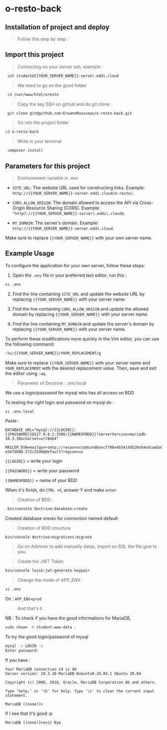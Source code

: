# o-resto-back

## Installation of project and deploy

> Follow this step by step :

## Import this project

> Connecting on your server ssh, exemple :

```bash
 ssh student@{{YOUR_SERVER_NAME}}-server.eddi.cloud
```

> We need to go on the good folder

```bash
 cd /var/www/html/oresto
```

> Copy the key SSH on github and do git clone :

```bash
 git clone git@github.com:ErwannRousseau/o-resto-back.git
```

> Go into the project folder

```bash
cd o-resto-back
```

> Write in your terminal

```bash
 composer install
```

## Parameters for this project

> Environement variable in .env

- `SITE_URL`: The website URL used for constructing links. Example: `http://{{YOUR_SERVER_NAME}}-server.eddi.cloud/o-resto/`.

- `CORS_ALLOW_ORIGIN`: The domain allowed to access the API via Cross-Origin Resource Sharing (CORS). Example: `^http?://{{YOUR_SERVER_NAME}}-server\.eddi\.cloud$`.

- `MY_DOMAIN`: The server's domain. Example: `http://{{YOUR_SERVER_NAME}}-server.eddi.cloud`.

Make sure to replace `{{YOUR_SERVER_NAME}}` with your own server name.

## Example Usage

To configure the application for your own server, follow these steps:

1. Open the `.env` file in your preferred text editor, run this :

```bash
vi .env
```

2. Find the line containing `SITE_URL` and update the website URL by replacing `{{YOUR_SERVER_NAME}}` with your server name.

3. Find the line containing `CORS_ALLOW_ORIGIN` and update the allowed domain by replacing `{{YOUR_SERVER_NAME}}` with your server name.

4. Find the line containing `MY_DOMAIN` and update the server's domain by replacing `{{YOUR_SERVER_NAME}}` with your server name.

To perform these modifications more quickly in the Vim editor, you can use the following command:

```bash
:%s/{{YOUR_SERVER_NAME}}/YOUR_REPLACEMENT/g
```

Make sure to replace `{{YOUR_SERVER_NAME}}` with your server name and `YOUR_REPLACEMENT` with the desired replacement value. Then, save and exit the editor using `:wq`.

> Parameter of Doctrine : .env.local

We use a login/password for mysql who has all access on BDD

To testing the right login and password on mysql do :

```bash
vi .env.local
```

Paste :

```
DATABASE_URL="mysql://{{LOGIN}}:{{PASSWORD}}@127.0.0.1:3306/{{NAMEOFBDD}}?serverVersion=mariadb-10.3.38&charset=utf8mb4"

MAILER_DSN=mailgun+smtp://resaoresto@sandboxcf706e4b541d4520a54edcaeba52d9e8.mailgun.org:5f31ca4e8f3cf7071f09cc95495c1abe-e5475b88-272c35d0@default?region=us
```

`{{LOGIN}}` = write your login

`{{PASSWORD}}` = write your password

`{{NAMEOFBDD}}` = name of your BDD

When it's finish, do `CTRL +X`, answer Y and make `enter`

> Creation of BDD :

```bash
 bin/console doctrine:database:create
```

Created database oresto for connection named default

> Creation of BDD structure

```bach
bin/console doctrine:migrations:migrate
```

> Go on Adminer to add manually datas, import on SQL the file give to you.

> Create the JWT Token

```bash
bin/console lexik:jwt:generate-keypair
```

> Change the mode of APP_ENV :

```bash
vi .env
```

On : `APP_ENV=prod`

> And that's it .

NB :
To check if you have the good informations for MariaDB,

```bash
sudo chown -R student:www-data .
```

To try the good login/password of mysql

```bash
mysql -u LOGIN -p
Enter password:
```

If you have :

```Welcome to the MariaDB monitor.  Commands end with ; or \g.
Your MariaDB connection id is 40
Server version: 10.3.38-MariaDB-0ubuntu0.20.04.1 Ubuntu 20.04

Copyright (c) 2000, 2018, Oracle, MariaDB Corporation Ab and others.

Type 'help;' or '\h' for help. Type '\c' to clear the current input statement.

MariaDB [(none)]>
```

If I see that it's good :p

`MariaDB [(none)]>exit Bye`
